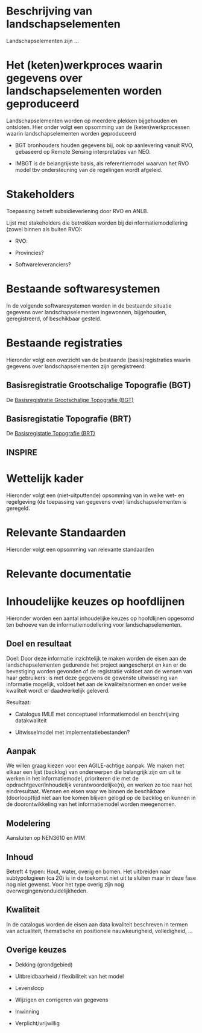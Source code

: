 Beschrijving van landschapselementen
====================================

Landschapselementen zijn …

Het (keten)werkproces waarin gegevens over landschapselementen worden geproduceerd
==================================================================================

Landschapselementen worden op meerdere plekken bijgehouden en ontsloten. Hier
onder volgt een opsomming van de (keten)werkprocessen waarin landschapselementen
worden geproduceerd

-   BGT bronhouders houden gegevens bij, ook op aanlevering vanuit RVO,
    gebaseerd op Remote Sensing interpretaties van NEO.

-   IMBGT is de belangrijkste basis, als referentiemodel waarvan het RVO model
    tbv ondersteuning van de regelingen wordt afgeleid.

Stakeholders
============

Toepassing betreft subsidieverlening door RVO en ANLB.

Lijst met stakeholders die betrokken worden bij dei nformatiemodellering (zowel
binnen als buiten RVO):

-   RVO:

-   Provincies?

-   Softwareleveranciers?

Bestaande softwaresystemen
==========================

In de volgende softwaresystemen worden in de bestaande situatie gegevens over
landschapselementen ingewonnen, bijgehouden, geregistreerd, of beschikbaar
gesteld.

Bestaande registraties
======================

Hieronder volgt een overzicht van de bestaande (basis)registraties waarin
gegevens over landschapselementen zijn geregistreerd:

Basisregistratie Grootschalige Topografie (BGT)
-----------------------------------------------

De [Basisregistratie Grootschalige Topografie
(BGT)](https://www.geobasisregistraties.nl/basisregistraties/grootschalige-topografie)

Basisregistatie Topografie (BRT)
--------------------------------

De [Basisregistatie Topografie
(BRT)](https://www.geobasisregistraties.nl/basisregistraties/topografie)

INSPIRE 
--------

Wettelijk kader
===============

Hieronder volgt een (niet-uitputtende) opsomming van in welke wet- en
regelgeving (de toepassing van gegevens over) landschapselementen is geregeld.

Relevante Standaarden
=====================

Hieronder volgt een opsomming van relevante standaarden

Relevante documentatie
======================

Inhoudelijke keuzes op hoofdlijnen
==================================

Hieronder worden een aantal inhoudelijke keuzes op hoofdlijnen opgesomd ten
behoeve van de informatiemodellering voor landschapselementen.

Doel en resultaat
-----------------

Doel: Door deze informatie inzichtelijk te maken worden de eisen aan de
landschapselementen gedurende het project aangescherpt en kan er de bevestiging
worden gevonden of de registratie voldoet aan de wensen van haar gebruikers: is
met deze gegevens de gewenste uitwisseling van informatie mogelijk, voldoet het
aan de kwaliteitsnormen en onder welke kwaliteit wordt er daadwerkelijk
geleverd.

Resultaat:

-   Catalogus IMLE met conceptueel informatiemodel en beschrijving datakwaliteit

-   Uitwisselmodel met implementatiebestanden?

Aanpak
------

We willen graag kiezen voor een AGILE-achtige aanpak. We maken met elkaar een
lijst (backlog) van onderwerpen die belangrijk zijn om uit te werken in het
informatiemodel, prioriteren die met de opdrachtgever/inhoudelijk
verantwoordelijke(n), en werken zo toe naar het eindresultaat. Wensen en eisen
waar we binnen de beschikbare (doorloop)tijd niet aan toe komen blijven gelogd
op de backlog en kunnen in de doorontwikkeling van het informatiemodel worden
meegenomen.

Modelering
----------

Aansluiten op NEN3610 en MIM

Inhoud
------

Betreft 4 typen: Hout, water, overig en bomen. Het uitbreiden naar
subtypologieen (ca 20) is in de toekomst niet uit te sluiten maar in deze fase
nog niet gewenst. Voor het type overig zijn nog overwegingen/onduidelijkheden.

Kwaliteit
---------

In de catalogus worden de eisen aan data kwaliteit beschreven in termen van
actualiteit, thematische en positionele nauwkeurigheid, volledigheid, …

Overige keuzes
--------------

-   Dekking (grondgebied)

-   Uitbreidbaarheid / flexibiliteit van het model

-   Levensloop

-   Wijzigen en corrigeren van gegevens

-   Inwinning

-   Verplicht/vrijwillig
